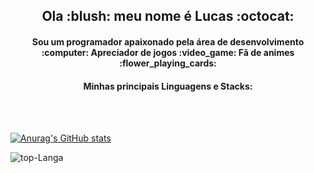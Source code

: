 <h2 align="center">
  Ola :blush: meu nome é Lucas :octocat:
</h2>

<h4 align="center">
  Sou um programador apaixonado pela área de desenvolvimento :computer:  Apreciador de jogos :video_game: Fã de animes :flower_playing_cards:
</h4>

<h4 align="center">
  Minhas principais Linguagens e Stacks:
</h4>

<div>
  
</div>

<br /><br />

[![Anurag's GitHub stats](https://github-readme-stats.vercel.app/api?username=fogo5000&show_icons=true&theme=dark&hide_star=true)](https://github.com/anuraghazra/github-readme-stats)

<img aign="rigth" alt="top-Langa" src="https://github-readme-stats.vercel.app/api/top-langs/?username=fogo5000&layout=compact&theme=dark" />

<!--
